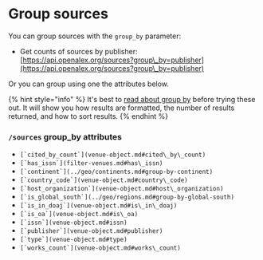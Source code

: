 # Group sources

You can group sources with the `group_by` parameter:

* Get counts of sources by publisher:\
  [https://api.openalex.org/sources?group\_by=publisher](https://api.openalex.org/sources?group\_by=publisher)

Or you can group using one the attributes below.

{% hint style="info" %}
It's best to [read about group by](../../how-to-use-the-api/get-groups-of-entities.md) before trying these out. It will show you how results are formatted, the number of results returned, and how to sort results.
{% endhint %}

### `/sources` group\_by attributes

* ``[`cited_by_count`](venue-object.md#cited\_by\_count)``
* ``[`has_issn`](filter-venues.md#has\_issn)``
* ``[`continent`](../geo/continents.md#group-by-continent)``
* ``[`country_code`](venue-object.md#country\_code)``
* ``[`host_organization`](venue-object.md#host\_organization)``
* ``[`is_global_south`](../geo/regions.md#group-by-global-south)``
* ``[`is_in_doaj`](venue-object.md#is\_in\_doaj)``
* ``[`is_oa`](venue-object.md#is\_oa)``
* ``[`issn`](venue-object.md#issn)``
* ``[`publisher`](venue-object.md#publisher)``
* ``[`type`](venue-object.md#type)``
* ``[`works_count`](venue-object.md#works\_count)``
